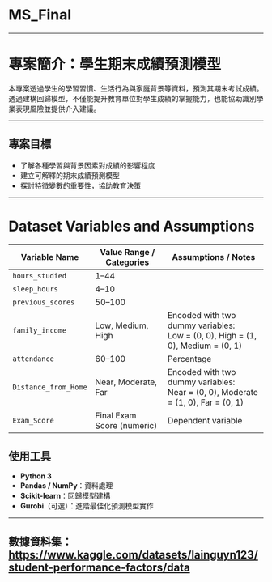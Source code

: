 # MS_Final

---

# 專案簡介：學生期末成績預測模型

本專案透過學生的學習習慣、生活行為與家庭背景等資料，預測其期末考試成績。透過建構回歸模型，不僅能提升教育單位對學生成績的掌握能力，也能協助識別學業表現風險並提供介入建議。

---

## 專案目標

- 了解各種學習與背景因素對成績的影響程度  
- 建立可解釋的期末成績預測模型  
- 探討特徵變數的重要性，協助教育決策  

---

# Dataset Variables and Assumptions

| Variable Name        | Value Range / Categories      | Assumptions / Notes                                                                 |
|----------------------|-------------------------------|--------------------------------------------------------------------------------------|
| `hours_studied`      | 1–44                          |                                                                                      |
| `sleep_hours`        | 4–10                          |                                                                                      |
| `previous_scores`    | 50–100                        |                                                                                      |
| `family_income`      | Low, Medium, High             | Encoded with two dummy variables:<br>Low = (0, 0), High = (1, 0), Medium = (0, 1)     |
| `attendance`         | 60–100                        | Percentage                                                                           |
| `Distance_from_Home` | Near, Moderate, Far           | Encoded with two dummy variables:<br>Near = (0, 0), Moderate = (1, 0), Far = (0, 1)   |
| `Exam_Score`         | Final Exam Score (numeric)    | Dependent variable                                                                   |


## 使用工具

- **Python 3**
- **Pandas / NumPy**：資料處理  
- **Scikit-learn**：回歸模型建構  
- **Gurobi**（可選）：進階最佳化預測模型實作  

---

## 數據資料集：https://www.kaggle.com/datasets/lainguyn123/student-performance-factors/data  
